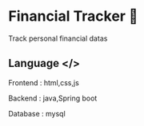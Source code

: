 
# Financial Tracker 🤑

Track personal financial datas


## Language </>

Frontend  : html,css,js

Backend  : java,Spring boot

Database : mysql
